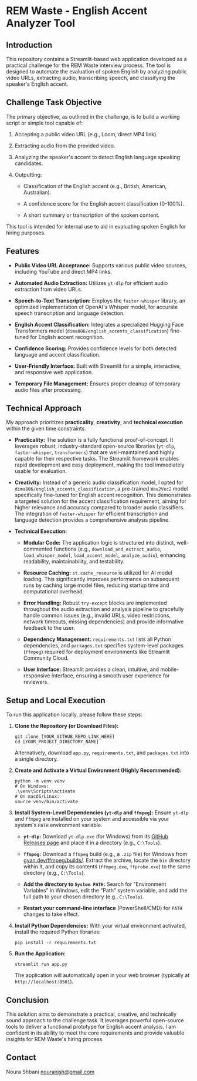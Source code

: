 # REM Waste - English Accent Analyzer Tool

## Introduction

This repository contains a Streamlit-based web application developed as a practical challenge for the REM Waste interview process. The tool is designed to automate the evaluation of spoken English by analyzing public video URLs, extracting audio, transcribing speech, and classifying the speaker's English accent.

## Challenge Task Objective

The primary objective, as outlined in the challenge, is to build a working script or simple tool capable of:

1.  Accepting a public video URL (e.g., Loom, direct MP4 link).

2.  Extracting audio from the provided video.

3.  Analyzing the speaker's accent to detect English language speaking candidates.

4.  Outputting:

    - Classification of the English accent (e.g., British, American, Australian).

    - A confidence score for the English accent classification (0-100%).

    - A short summary or transcription of the spoken content.

This tool is intended for internal use to aid in evaluating spoken English for hiring purposes.

## Features

- **Public Video URL Acceptance:** Supports various public video sources, including YouTube and direct MP4 links.

- **Automated Audio Extraction:** Utilizes `yt-dlp` for efficient audio extraction from video URLs.

- **Speech-to-Text Transcription:** Employs the `faster-whisper` library, an optimized implementation of OpenAI's Whisper model, for accurate speech transcription and language detection.

- **English Accent Classification:** Integrates a specialized Hugging Face Transformers model (`dima806/english_accents_classification`) fine-tuned for English accent recognition.

- **Confidence Scoring:** Provides confidence levels for both detected language and accent classification.

- **User-Friendly Interface:** Built with Streamlit for a simple, interactive, and responsive web application.

- **Temporary File Management:** Ensures proper cleanup of temporary audio files after processing.

## Technical Approach

My approach prioritizes **practicality**, **creativity**, and **technical execution** within the given time constraints.

- **Practicality:** The solution is a fully functional proof-of-concept. It leverages robust, industry-standard open-source libraries (`yt-dlp`, `faster-whisper`, `transformers`) that are well-maintained and highly capable for their respective tasks. The Streamlit framework enables rapid development and easy deployment, making the tool immediately usable for evaluation.

- **Creativity:** Instead of a generic audio classification model, I opted for `dima806/english_accents_classification`, a pre-trained `Wav2Vec2` model specifically fine-tuned for English accent recognition. This demonstrates a targeted solution for the accent classification requirement, aiming for higher relevance and accuracy compared to broader audio classifiers. The integration of `faster-whisper` for efficient transcription and language detection provides a comprehensive analysis pipeline.

- **Technical Execution:**

  - **Modular Code:** The application logic is structured into distinct, well-commented functions (e.g., `download_and_extract_audio`, `load_whisper_model`, `load_accent_model`, `analyze_audio`), enhancing readability, maintainability, and testability.

  - **Resource Caching:** `st.cache_resource` is utilized for AI model loading. This significantly improves performance on subsequent runs by caching large model files, reducing startup time and computational overhead.

  - **Error Handling:** Robust `try-except` blocks are implemented throughout the audio extraction and analysis pipeline to gracefully handle common issues (e.g., invalid URLs, video restrictions, network timeouts, missing dependencies) and provide informative feedback to the user.

  - **Dependency Management:** `requirements.txt` lists all Python dependencies, and `packages.txt` specifies system-level packages (`ffmpeg`) required for deployment environments like Streamlit Community Cloud.

  - **User Interface:** Streamlit provides a clean, intuitive, and mobile-responsive interface, ensuring a smooth user experience for reviewers.

## Setup and Local Execution

To run this application locally, please follow these steps:

1.  **Clone the Repository (or Download Files):**

    ```
    git clone [YOUR_GITHUB_REPO_LINK_HERE]
    cd [YOUR_PROJECT_DIRECTORY_NAME]
    ```

    Alternatively, download `app.py`, `requirements.txt`, and `packages.txt` into a single directory.

2.  **Create and Activate a Virtual Environment (Highly Recommended):**

    ```
    python -m venv venv
    # On Windows:
    .\venv\Scripts\activate
    # On macOS/Linux:
    source venv/bin/activate
    ```

3.  **Install System-Level Dependencies (`yt-dlp` and `ffmpeg`):**
    Ensure `yt-dlp` and `ffmpeg` are installed on your system and accessible via your system's `PATH` environment variable.

    - **`yt-dlp`:** Download `yt-dlp.exe` (for Windows) from its [GitHub Releases page](https://github.com/yt-dlp/yt-dlp/releases) and place it in a directory (e.g., `C:\Tools`).

    - **`ffmpeg`:** Download a `ffmpeg` build (e.g., a `.zip` file) for Windows from [gyan.dev/ffmpeg/builds/](https://www.gyan.dev/ffmpeg/builds/). Extract the archive, locate the `bin` directory within it, and copy its contents (`ffmpeg.exe`, `ffprobe.exe`) to the same directory (e.g., `C:\Tools`).

    - **Add the directory to `System PATH`:** Search for "Environment Variables" in Windows, edit the "Path" system variable, and add the full path to your chosen directory (e.g., `C:\Tools`).

    - **Restart your command-line interface** (PowerShell/CMD) for `PATH` changes to take effect.

4.  **Install Python Dependencies:**
    With your virtual environment activated, install the required Python libraries:

    ```
    pip install -r requirements.txt
    ```

5.  **Run the Application:**

    ```
    streamlit run app.py
    ```

    The application will automatically open in your web browser (typically at `http://localhost:8501`).    

## Conclusion

This solution aims to demonstrate a practical, creative, and technically sound approach to the challenge task. It leverages powerful open-source tools to deliver a functional prototype for English accent analysis. I am confident in its ability to meet the core requirements and provide valuable insights for REM Waste's hiring process.

## Contact

Noura Shbani
nouranjsh@gmail.com
